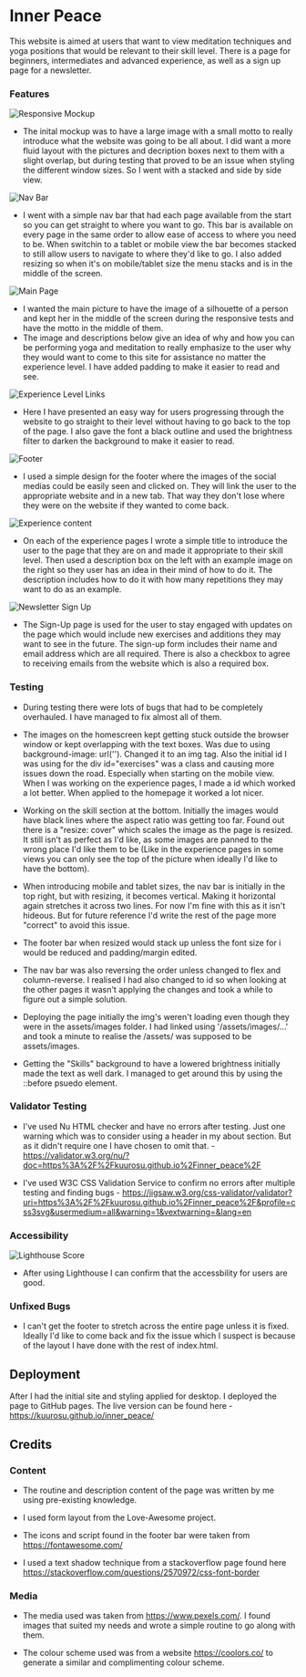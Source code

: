 # Inner Peace

This website is aimed at users that want to view meditation techniques and yoga positions that would be relevant to their skill level. There is a page for beginners, intermediates and advanced experience, as well as a sign up page for a newsletter.

### Features

![Responsive Mockup](media/mockup.png)

- The inital mockup was to have a large image with a small motto to really introduce what the website was going to be all about. I did want a more fluid layout with the pictures and decription boxes next to them with a slight overlap, but during testing that proved to be an issue when styling the different window sizes. So I went with a stacked and side by side view.

![Nav Bar](media/nav-bar.png)

- I went with a simple nav bar that had each page available from the start so you can get straight to where you want to go. This bar is available on every page in the same order to allow ease of access to where you need to be. When switchin to a tablet or mobile view the bar becomes stacked to still allow users to navigate to where they'd like to go. I also added resizing so when it's on mobile/tablet size the menu stacks and is in the middle of the screen.   

![Main Page](media/main-page.png)

- I wanted the main picture to have the image of a silhouette of a person and kept her in the middle of the screen during the responsive tests and have the motto in the middle of them. 
- The image and descriptions below give an idea of why and how you can be performing yoga and meditation to really emphasize to the user why they would want to come to this site for assistance no matter the experience level. I have added padding to make it easier to read and see.

![Experience Level Links](media/experience-level.png)

- Here I have presented an easy way for users progressing through the website to go straight to their level without having to go back to the top of the page. I also gave the font a black outline and used the brightness filter to darken the background to make it easier to read.

![Footer](media/footer.png)

- I used a simple design for the footer where the images of the social medias could be easily seen and clicked on. They will link the user to the appropriate website and in a new tab. That way they don't lose where they were on the website if they wanted to come back.

![Experience content](media/example-routine.png)

- On each of the experience pages I wrote a simple title to introduce the user to the page that they are on and made it appropriate to their skill level. Then used a description box on the left with an example image on the right so they user has an idea in their mind of how to do it. The description includes how to do it with how many repetitions they may want to do as an example.

![Newsletter Sign Up](media/sign-up.png)

- The Sign-Up page is used for the user to stay engaged with updates on the page which would include new exercises and additions they may want to see in the future. The sign-up form includes their name and email address which are all required. There is also a checkbox to agree to receiving emails from the website which is also a required box. 

### Testing

- During testing there were lots of bugs that had to be completely overhauled. I have managed to fix almost all of them. 

- The images on the homescreen kept getting stuck outside the browser window or kept overlapping with the text boxes. Was due to using background-image: url(''). Changed it to an img tag. Also the initial id I was using for the div id="exercises" was a class and causing more issues down the road. Especially when starting on the mobile view. When I was working on the experience pages, I made a id which worked a lot better. When applied to the homepage it worked a lot nicer. 

- Working on the skill section at the bottom. Initially the images would have black lines where the aspect ratio was getting too far. Found out there is a "resize: cover" which scales the image as the page is resized. It still isn't as perfect as I'd like, as some images are panned to the wrong place I'd like them to be (Like in the experience pages in some views you can only see the top of the picture when ideally I'd like to have the bottom).

- When introducing mobile and tablet sizes, the nav bar is initially in the top right, but with resizing, it becomes vertical. Making it horizontal again stretches it across two lines. For now I'm fine with this as it isn't hideous. But for future reference I'd write the rest of the page more "correct" to avoid this issue.

- The footer bar when resized would stack up unless the font size for i would be reduced and padding/margin edited. 

- The nav bar was also reversing the order unless changed to flex and column-reverse. I realised I had also changed to id so when looking at the other pages it wasn't applying the changes and took a while to figure out a simple solution. 

- Deploying the page initially the img's weren't loading even though they were in the assets/images folder. I had linked using '/assets/images/...' and took a minute to realise the /assets/ was supposed to be assets/images.

- Getting the "Skills" background to have a lowered brightness initially made the text as well dark. I managed to get around this by using the ::before psuedo element.

### Validator Testing

- I've used Nu HTML checker and have no errors after testing. Just one warning which was to consider using a header in my about section. But as it didn't require one I have chosen to omit that. - https://validator.w3.org/nu/?doc=https%3A%2F%2Fkuurosu.github.io%2Finner_peace%2F

- I've used W3C CSS Validation Service to confirm no errors after multiple testing and finding bugs - https://jigsaw.w3.org/css-validator/validator?uri=https%3A%2F%2Fkuurosu.github.io%2Finner_peace%2F&profile=css3svg&usermedium=all&warning=1&vextwarning=&lang=en

### Accessibility

![Lighthouse Score](media/lighthouse.png)

- After using Lighthouse I can confirm that the accessbility for users are good.

### Unfixed Bugs

- I can't get the footer to stretch across the entire page unless it is fixed. Ideally I'd like to come back and fix the issue which I suspect is because of the layout I have done with the rest of index.html. 

## Deployment

After I had the initial site and styling applied for desktop. I deployed the page to GitHub pages. The live version can be found here - https://kuurosu.github.io/inner_peace/

## Credits

### Content

- The routine and description content of the page was written by me using pre-existing knowledge.

- I used form layout from the Love-Awesome project.

- The icons and script found in the footer bar were taken from https://fontawesome.com/

- I used a text shadow technique from a stackoverflow page found here https://stackoverflow.com/questions/2570972/css-font-border

### Media

- The media used was taken from https://www.pexels.com/. I found images that suited my needs and wrote a simple routine to go along with them. 

- The colour scheme used was from a website https://coolors.co/ to generate a similar and complimenting colour scheme.
